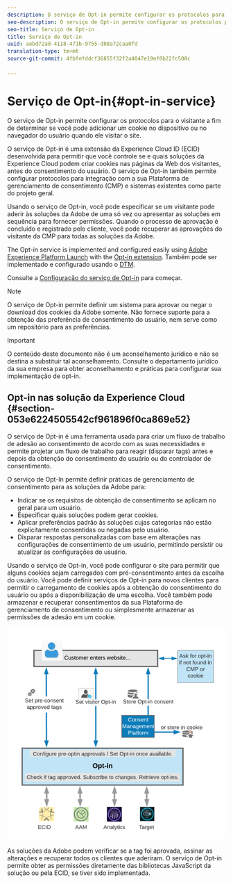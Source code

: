 ```yaml
---
description: O serviço de Opt-in permite configurar os protocolos para o visitante a fim de determinar se você pode adicionar um cookie no dispositivo ou no navegador do usuário quando ele visitar o site.
seo-description: O serviço de Opt-in permite configurar os protocolos para o visitante a fim de determinar se você pode adicionar um cookie no dispositivo ou no navegador do usuário quando ele visitar o site.
seo-title: Serviço de Opt-in
title: Serviço de Opt-in
uuid: aebd72ad-4118-471b-9755-d08a72caa0fd
translation-type: tm+mt
source-git-commit: 4fbfefddcf36855f32f2a4047e19ef0b22fc508c

---
```



# Serviço de Opt-in{#opt-in-service}

O serviço de Opt-in permite configurar os protocolos para o visitante a fim de determinar se você pode adicionar um cookie no dispositivo ou no navegador do usuário quando ele visitar o site.

O serviço de Opt-in é uma extensão da Experience Cloud ID (ECID) desenvolvida para permitir que você controle se e quais soluções da Experience Cloud podem criar cookies nas páginas da Web dos visitantes, antes do consentimento do usuário. O serviço de Opt-in também permite configurar protocolos para integração com a sua Plataforma de gerenciamento de consentimento (CMP) e sistemas existentes como parte do projeto geral.

Usando o serviço de Opt-in, você pode especificar se um visitante pode aderir às soluções da Adobe de uma só vez ou apresentar as soluções em sequência para fornecer permissões. Quando o processo de aprovação é concluído e registrado pelo cliente, você pode recuperar as aprovações do visitante da CMP para todas as soluções da Adobe.

The Opt-in service is implemented and configured easily using [Adobe Experience Platform Launch](https://docs.adobelaunch.com/) with the [Opt-in extension](../../implementation-guides/opt-in-service/launch.md). Também pode ser implementado e configurado usando o [DTM](../../implementation-guides/opt-in-service/optin-dtm.md).

Consulte a [Configuração do serviço de Opt-in](../../implementation-guides/opt-in-service/getting-started.md) para começar.

>[!NOTE]
>
>O serviço de Opt-in permite definir um sistema para aprovar ou negar o download dos cookies da Adobe somente. Não fornece suporte para a obtenção das preferência de consentimento do usuário, nem serve como um repositório para as preferências.

>[!IMPORTANT]
>
>O conteúdo deste documento não é um aconselhamento jurídico e não se destina a substituir tal aconselhamento. Consulte o departamento jurídico da sua empresa para obter aconselhamento e práticas para configurar sua implementação de opt-in.

## Opt-in nas solução da Experience Cloud {#section-053e6224505542cf961896f0ca869e52}

O serviço de Opt-in é uma ferramenta usada para criar um fluxo de trabalho de adesão ao consentimento de acordo com as suas necessidades e permite projetar um fluxo de trabalho para reagir (disparar tags) antes e depois da obtenção do consentimento do usuário ou do controlador de consentimento.

O serviço de Opt-In permite definir práticas de gerenciamento de consentimento para as soluções da Adobe para:

* Indicar se os requisitos de obtenção de consentimento se aplicam no geral para um usuário.
* Especificar quais soluções podem gerar cookies.
* Aplicar preferências padrão às soluções cujas categorias não estão explicitamente consentidas ou negadas pelo usuário.
* Disparar respostas personalizadas com base em alterações nas configurações de consentimento de um usuário, permitindo persistir ou atualizar as configurações do usuário.

Usando o serviço de Opt-in, você pode configurar o site para permitir que alguns cookies sejam carregados com pré-consentimento antes da escolha do usuário. Você pode definir serviços de Opt-in para novos clientes para permitir o carregamento de cookies após a obtenção do consentimento do usuário ou após a disponibilização de uma escolha. Você também pode armazenar e recuperar consentimentos da sua Plataforma de gerenciamento de consentimento ou simplesmente armazenar as permissões de adesão em um cookie.

![](assets/Opt-in-approval.png)

As soluções da Adobe podem verificar se a tag foi aprovada, assinar as alterações e recuperar todos os clientes que aderiram. O serviço de Opt-in permite obter as permissões diretamente das bibliotecas JavaScript da solução ou pela ECID, se tiver sido implementada.
